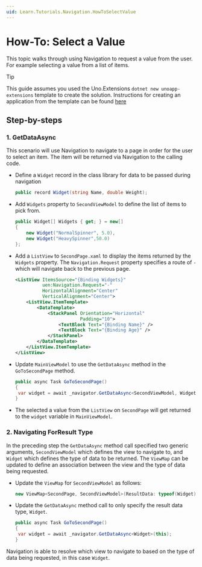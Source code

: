 ```yaml
---
uid: Learn.Tutorials.Navigation.HowToSelectValue
---
```

# How-To: Select a Value

This topic walks through using Navigation to request a value from the user. For example selecting a value from a list of items.

> [!TIP]
> This guide assumes you used the Uno.Extensions `dotnet new unoapp-extensions` template to create the solution. Instructions for creating an application from the template can be found [here](xref:Overview.Extensions)

## Step-by-steps

### 1. GetDataAsync

This scenario will use Navigation to navigate to a page in order for the user to select an item. The item will be returned via Navigation to the calling code.

- Define a `Widget` record in the class library for data to be passed during navigation

    ```csharp
    public record Widget(string Name, double Weight);
    ```

- Add `Widgets` property to `SecondViewModel` to define the list of items to pick from.

    ```csharp
    public Widget[] Widgets { get; } = new[]
    {
        new Widget("NormalSpinner", 5.0),
        new Widget("HeavySpinner",50.0)
    };
    ```

- Add a `ListView` to `SecondPage.xaml` to display the items returned by the `Widgets` property. The `Navigation.Request` property specifies a route of `-` which will navigate back to the previous page.

    ```xml
    <ListView ItemsSource="{Binding Widgets}"
              uen:Navigation.Request="-"
              HorizontalAlignment="Center"
              VerticalAlignment="Center">
        <ListView.ItemTemplate>
            <DataTemplate>
                <StackPanel Orientation="Horizontal"
                            Padding="10">
                    <TextBlock Text="{Binding Name}" />
                    <TextBlock Text="{Binding Age}" />
                </StackPanel>
            </DataTemplate>
        </ListView.ItemTemplate>
    </ListView>
    ```

- Update `MainViewModel` to use the `GetDataAsync` method in the `GoToSecondPage` method.

    ```csharp
    public async Task GoToSecondPage()
    {
     var widget = await _navigator.GetDataAsync<SecondViewModel, Widget>(this);
    }
    ```

- The selected a value from the `ListView` on `SecondPage` will get returned to the `widget` variable in `MainViewModel`.

### 2. Navigating ForResult Type

In the preceding step the `GetDataAsync` method call specified two generic arguments, `SecondViewModel` which defines the view to navigate to, and `Widget` which defines the type of data to be returned. The `ViewMap` can be updated to define an association between the view and the type of data being requested.

- Update the `ViewMap` for `SecondViewModel` as follows:

    ```csharp
    new ViewMap<SecondPage, SecondViewModel>(ResultData: typeof(Widget))
    ```

- Update the `GetDataAsync` method call to only specify the result data type, `Widget`.

    ```csharp
    public async Task GoToSecondPage()
    {
     var widget = await _navigator.GetDataAsync<Widget>(this);
    }
    ```

Navigation is able to resolve which view to navigate to based on the type of data being requested, in this case `Widget`.
